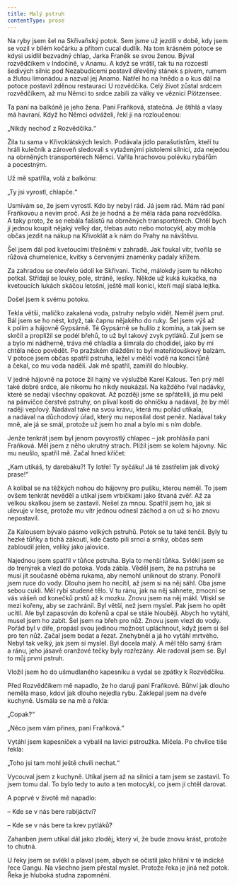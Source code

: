 ```yaml
---
title: Malý pstruh
contentType: prose
---
```


<section>

Na ryby jsem šel na Skřivaňský potok. Sem jsme už jezdili v době, kdy jsem se vozil v bílém kočárku a přitom cucal dudlík. Na tom krásném potoce se kdysi usídlil bezvadný chlap, Jarka Franěk se svou ženou. Býval rozvědčíkem v Indočíně, v Anamu. A když se vrátil, tak tu na rozcestí šedivých silnic pod Nezabudicemi postavil dřevěný stánek s pivem, rumem a žlutou limonádou a nazval jej Anamo. Natřel ho na hnědo a o kus dál na potoce postavil zděnou restauraci U rozvědčíka. Celý život zůstal srdcem rozvědčíkem, až mu Němci to srdce zabili za války ve věznici Plötzensee.

Ta paní na balkóně je jeho žena. Paní Fraňková, statečná. Je štíhlá a vlasy má havraní. Když ho Němci odváželi, řekl jí na rozloučenou:

„Nikdy nechoď z Rozvědčíka.“

Žila tu sama v Křivoklátských lesích. Podávala jídlo parašutistům, kteří tu hráli kulečník a zároveň sledovali s vytaženými pistolemi silnici, zda nejedou na obrněných transportérech Němci. Vařila hrachovou polévku rybářům a pocestným.

Už mě spatřila, volá z balkónu:

„Ty jsi vyrostl, chlapče.“

Usmívám se, že jsem vyrostl. Kdo by nebyl rád. Já jsem rád. Mám rád paní Fraňkovou a nevím proč. Asi že je hodná a že měla ráda pana rozvědčíka. A taky proto, že se nebála fašistů na obrněných transportérech. Chtěl bych jí jednou koupit nějaký velký dar, třebas auto nebo motocykl, aby mohla občas jezdit na nákup na Křivoklát a k nám do Prahy na návštěvu.

Šel jsem dál pod kvetoucími třešněmi v zahradě. Jak foukal vítr, tvořila se růžová chumelenice, kvítky s červenými znaménky padaly křížem.

Za zahradou se otevřelo údolí ke Skřivani. Tiché, málokdy jsem tu někoho potkal. Střídají se louky, pole, stráně, lesíky. Někde už kuká kukačka, na kvetoucích lukách skáčou letošní, ještě malí koníci, kteří mají slabá lejtka.

Došel jsem k svému potoku.

Tekla větší, maličko zakalená voda, pstruhy nebylo vidět. Neměl jsem prut. Bál jsem se ho nést, když, tak čapnu nějakého do ruky. Šel jsem výš až k polím a hájovně Gypsárně. Té Gypsárně se hulilo z komína, a tak jsem se skrčil a proplížil se podél břehů, to už byl takový zvyk pytláků. Zul jsem se a bylo mi nádherně, tráva mě chladila a šimrala do chodidel, jako by mi chtěla něco povědět. Po pražském dláždění to byl mateřídouškový balzám. V potoce jsem občas spatřil pstruha, ležel v mělčí vodě na konci tůně a čekal, co mu voda nadělí. Jak mě spatřil, zamířil do hloubky.

V jedné hájovně na potoce žil hajný ve výslužbě Karel Kalous. Ten prý měl také dobré srdce, ale nikomu ho nikdy neukázal. Na každého řval nadávky, které se nedají všechny opakovat. Až později jsme se spřátelili, já mu pekl na pánvičce čerstvé pstruhy, on plival kosti do ohníčku a nadával, že by měl raději vepřový. Nadával také na svou krávu, která mu pořád utíkala, a nadával na důchodový úřad, který mu neposílal dost peněz. Nadával taky mně, ale já se smál, protože už jsem ho znal a bylo mi s ním dobře.

Jenže tenkrát jsem byl jenom povyrostlý chlapec – jak prohlásila paní Fraňková. Měl jsem z něho ukrutný strach. Plížil jsem se kolem hájovny. Nic mu neušlo, spatřil mě. Začal hned křičet:

„Kam utíkáš, ty darebáku?! Ty lotře! Ty syčáku! Já tě zastřelím jak divoký prase!“

A kolíbal se na těžkých nohou do hájovny pro pušku, kterou neměl. To jsem ovšem tenkrát nevěděl a utíkal jsem vrbičkami jako štvaná zvěř. Až za velkou skalkou jsem se zastavil. Nešel za mnou. Spatřil jsem ho, jak si ulevuje v lese, protože mu vítr jednou odnesl záchod a on už si ho znovu nepostavil.

Za Kalousem bývalo pásmo velkých pstruhů. Potok se tu také tenčil. Byly tu hezké tůňky a tichá zákoutí, kde často pili srnci a srnky, občas sem zabloudil jelen, veliký jako jalovice.

Najednou jsem spatřil v tůňce pstruha. Byla to menší tůňka. Svlékl jsem se do trenýrek a vlezl do potoka. Voda zábla. Věděl jsem, že na pstruha se musí jít současně oběma rukama, aby nemohl uniknout do strany. Ponořil jsem ruce do vody. Dlouho jsem ho necítil, až jsem si na něj sáhl. Oba jsme sebou cukli. Měl rybí studené tělo. V tu ránu, jak na něj sáhnete, zmocní se vás vášeň od konečků prstů až k mozku. Znovu jsem na něj mákl. Vtiskl se mezi kořeny, aby se zachránil. Byl větší, než jsem myslel. Pak jsem ho opět ucítil. Ale byl zapasován do kořenů a cpal se stále hlouběji. Abych ho vytáhl, musel jsem ho zabít. Šel jsem na břeh pro nůž. Znovu jsem vlezl do vody. Pořád byl v díře, propásl svou jedinou možnost upláchnout, když jsem si šel pro ten nůž. Začal jsem bodat a řezat. Znehybněl a já ho vytáhl mrtvého. Nebyl tak velký, jak jsem si myslel. Byl docela malý. A měl tělo samý šrám a ránu, jeho jásavě oranžové tečky byly rozřezány. Ale radoval jsem se. Byl to můj první pstruh.

Vložil jsem ho do ušmudlaného kapesníku a vydal se zpátky k Rozvědčíku.

Před Rozvědčíkem mě napadlo, že ho daruji paní Fraňkové. Bůhví jak dlouho neměla maso, kdoví jak dlouho nejedla rybu. Zaklepal jsem na dveře kuchyně. Usmála se na mě a řekla:

„Copak?“

„Něco jsem vám přines, paní Fraňková.“

Vytáhl jsem kapesníček a vybalil na lavici pstroužka. Mlčela. Po chvilce tiše řekla:

„Toho jsi tam mohl ještě chvíli nechat.“

Vycouval jsem z kuchyně. Utíkal jsem až na silnici a tam jsem se zastavil. To jsem tomu dal. To bylo tedy to auto a ten motocykl, co jsem jí chtěl darovat.

A poprvé v životě mě napadlo:

– Kde se v nás bere rabijáctví?

– Kde se v nás bere ta krev pytláků?

Zahanben jsem utíkal dál jako zloděj, který ví, že bude znovu krást, protože to chutná.

U řeky jsem se svlékl a plaval jsem, abych se očistil jako hříšní v té indické řece Gangu. Na všechno jsem přestal myslet. Protože řeka je jiná než potok. Řeka je hluboká studna zapomnění.

</section>

